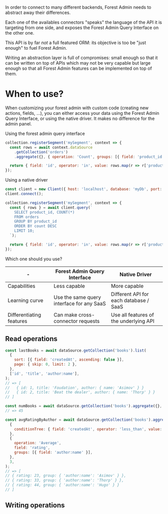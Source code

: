 In order to connect to many different backends, Forest Admin needs to abstract away their differences.

Each one of the availables connectors "speaks" the language of the API it is targeting from one side, and exposes the Forest Admin Query Interface on the other one.

This API is by far _not_ a full featured ORM: its objective is too be "just enough" to fuel Forest Admin.

Writing an abstraction layer is full of compromises: small enough so that it can be written on top of APIs which may not be very capable but large enough so that all Forest Admin features can be implemented on top of them.

# When to use?

When customizing your forest admin with custom code (creating new actions, fields, ...), you can either access your data using the Forest Admin Query Interface, or using the native driver. It makes no difference for the admin panel.

Using the forest admin query interface

```javascript
collection.registerSegment('mySegment', context => {
  const rows = await context.dataSource
    .getCollection('orders')
    .aggregate({}, { operation: 'Count', groups: [{ field: 'product_id' }] }, 10);

  return { field: 'id', operator: 'in', value: rows.map(r => r['product_id']) };
});
```

Using a native driver

```javascript
const client = new Client({ host: 'localhost', database: 'myDb', port: 5432 });
client.connect();

collection.registerSegment('mySegment', context => {
  const { rows } = await client.query(`
    SELECT product_id, COUNT(*)
    FROM orders
    GROUP BY product_id
    ORDER BY count DESC
    LIMIT 10;
  `);

  return { field: 'id', operator: 'in', value: rows.map(r => r['product_id']) };
});
```

Which one should you use?

| -                        | Forest Admin Query Interface              | Native Driver                          |
| ------------------------ | ----------------------------------------- | -------------------------------------- |
| Capabilities             | Less capable                              | More capable                           |
| Learning curve           | Use the same query interface for any SaaS | Different API for each database / SaaS |
| Differentiating features | Can make cross-connector requests         | Use all features of the underlying API |

## Read operations

```javascript
const lastBooks = await dataSource.getCollection('books').list(
  {
    sort: [{ field: 'createdAt', ascending: false }],
    page: { skip: 0, limit: 2 },
  },
  ['id', 'title', 'author:name'],
);
// => [
//   { id: 1, title: 'Foudation', author: { name: 'Asimov' } }
//   { id: 2, title: 'Beat the dealer', author: { name: 'Thorp' } }
// ]
```

```javascript
const numBooks = await dataSource.getCollection('books').aggregate({}, { operation: 'Count' });
// => 45
```

```javascript
const avgRatingByAuthor = await dataSource.getCollection('books').aggregate(
  {
    conditionTree: { field: 'createdAt', operator: 'less_than', value: '2010-01-01' },
  },
  {
    operation: 'Average',
    field: 'rating',
    groups: [{ field: 'author:name' }],
  },
  3,
);
// => [
// { rating: 23, group: { 'author:name': 'Asimov' } },
// { rating: 33, group: { 'author:name': 'Thorp' } },
// { rating: 44, group: { 'author:name': 'Hugo' } }
// ]
```

## Writing operations
